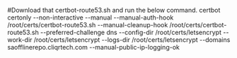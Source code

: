 
#Download that certbot-route53.sh and run the below command.
certbot certonly --non-interactive --manual --manual-auth-hook /root/certs/certbot-route53.sh --manual-cleanup-hook /root/certs/certbot-route53.sh --preferred-challenge dns --config-dir /root/certs/letsencrypt --work-dir /root/certs/letsencrypt --logs-dir /root/certs/letsencrypt --domains saofflinerepo.cliqrtech.com --manual-public-ip-logging-ok
